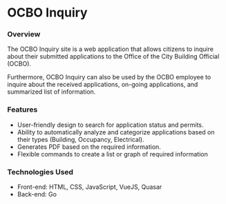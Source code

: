 # OCBO Inquiry

### Overview

The OCBO Inquiry site is a web application that allows citizens to inquire about their submitted applications to the Office of the City Building Official (OCBO).

Furthermore, OCBO Inquiry can also be used by the OCBO employee to inquire about the received applications, on-going applications, and summarized list of information.

### Features

* User-friendly design to search for application status and permits.
* Ability to automatically analyze and categorize applications based on their types (Building, Occupancy, Electrical).
* Generates PDF based on the required information.
* Flexible commands to create a list or graph of required information

### Technologies Used

* Front-end: HTML, CSS, JavaScript, VueJS, Quasar
* Back-end: Go
